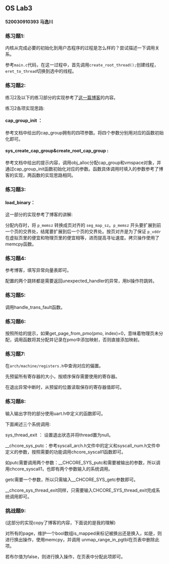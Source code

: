## OS Lab3 

#### 520030910393 马逸川



### 练习题1: 

内核从完成必要的初始化到用户态程序的过程是怎么样的？尝试描述一下调用关系。

参考`main.c`代码，在这一过程中，首先调用`create_root_thread();`创建线程，`eret_to_thread`切换到选中的线程。



### 练习题2:

练习2及以下的练习部分的实现参考了[这一篇博客](https://www.cnblogs.com/kangyupl/p/chcore_lab3.html)的内容。

练习2各项实现思路:

#### cap_group_init ：

参考文档中给出的cap_group拥有的四项参数。将四个参数分别用对应的函数初始化即可。

#### sys_create_cap_group&create_root_cap_group :

参考文档中给出的提示内容，调用obj_alloc分配cap_group和vmspace对象，并通过cap_group_init函数初始化对应的参数。函数具体调用时填入的参数参考了博客的实现，两函数的实现思路相同。

### 

### 练习题3:

#### load_binary：

这一部分的实现参考了博客的讲解:

分配内存时，将 `p_memsz` 转换成页对齐的 `seg_map_sz`。`p_memsz` 开头要扩展到前一个页的交界处，结尾要扩展到后一个页的交界处。按页对齐是为了保证 `p_vddr` 在虚拟页里的便宜和物理页里的便宜相等，进而提高寻址速度。拷贝操作使用了memcpy函数。



### 练习题4:

参考博客，填写异常向量表即可。

配置的两个跳转都是需要返回unexpected_handler的异常，用bl操作符跳转。



### 练习题5:

调用handle_trans_fault函数。



### 练习题6:

按照所给的提示，如果get_page_from_pmo(pmo, index)=0，意味着物理页未分配，调用函数将其分配并记录在pmo中添加映射，否则直接添加映射。



### 练习题7:

在`arch/machine/registers.h`中查询对应的偏置。

先预留所有寄存器的大小，按顺序保存需要使用的寄存器。

在退出异常中断时，从预留的位置读取保存的寄存器值即可。



### 练习题8:

输入输出字符的部分使用uart.h中定义的函数即可。

下面阐述三个系统调用:

sys_thread_exit ： 设置退出状态并将thread置为null。

__chcore_sys_putc：参考syscall_arch.h文件中的定义和syscall_num.h文件中定义的参数，按照需要的功能调用chcore_syscall1函数即可。

如putc需要调用两个参数：__CHCORE_SYS_putc和需要被输出的参数，所以调用chcore_syscall1，也即有两个参数输入的系统调用。

getc需要一个参数，所以只需输入__CHCORE_SYS_getc参数即可。

__chcore_sys_thread_exit同样，只需要输入CHCORE_SYS_thread_exit完成系统调用即可。





### 挑战题9:

(这部分的实现copy了博客的内容，下面说的是我的理解)

对所有的page，维护一个bool数组is_mapped来标记被换出还是换入，如是，则进行换出操作，使用memcpy，并调用 unmap_range_in_pgtbl在页表中删除此项。

若布尔值为false，则进行换入操作，在页表中分配此项即可。













